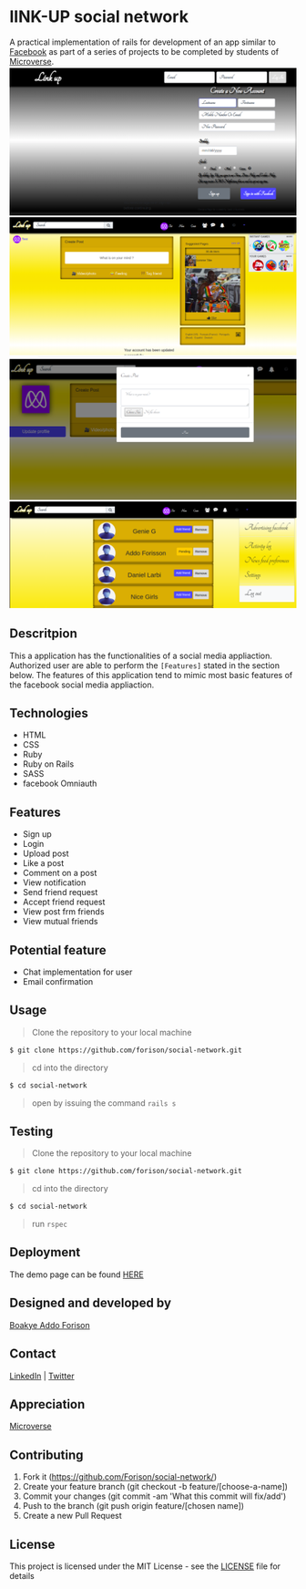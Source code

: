 # lINK-UP social network

A practical implementation of rails for development of an app similar to [Facebook](facebook.com) as part of a series of projects to be completed by students of [Microverse](https://www.microverse.org/ "The Global School for Remote Software Developers!").
![link up](./page1.png)
![link up](./page2.png)
![link up](./page3.png)
![link up](./page4.png)

## Descritpion

This a application has the functionalities of a social media appliaction. Authorized user are able to perform the ```[Features]``` stated in the section below. The features of this application tend to mimic most basic features of the facebook social media appliaction.

## Technologies

- HTML
- CSS
- Ruby
- Ruby on Rails 
- SASS
- facebook Omniauth

## Features

- Sign up
- Login 
- Upload post
- Like a post
- Comment on a post
- View notification
- Send friend request
- Accept friend request
- View post frm friends
- View mutual friends

## Potential feature

- Chat implementation for user
- Email confirmation

## Usage

> Clone the repository to your local machine

```sh
$ git clone https://github.com/forison/social-network.git
```
> cd into the directory

```sh
$ cd social-network
```

> open by issuing the command ```rails s```

## Testing

> Clone the repository to your local machine

```sh
$ git clone https://github.com/forison/social-network.git
```
> cd into the directory

```sh
$ cd social-network
```

> run ```rspec```

## Deployment

The demo page can be found [HERE](https://nosebook.herokuapp.com)

## Designed and developed by

[Boakye Addo Forison](https://github.com/Forison)

## Contact

[LinkedIn](https://www.linkedin.com/in/forison/) | [Twitter](https://twitter.com/addo_forison)

## Appreciation

[Microverse](https://www.microverse.org/ "The Global School for Remote Software Developers!")

## Contributing

1. Fork it (https://github.com/Forison/social-network/)
2. Create your feature branch (git checkout -b feature/[choose-a-name])
3. Commit your changes (git commit -am 'What this commit will fix/add')
4. Push to the branch (git push origin feature/[chosen name])
5. Create a new Pull Request

## License

This project is licensed under the MIT License - see the [LICENSE](./LICENSE.md) file for details
